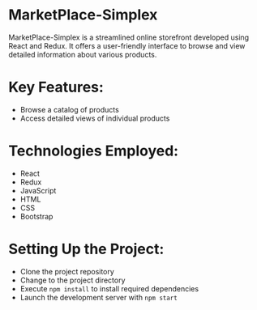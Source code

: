 # MarketPlace-Simplex

MarketPlace-Simplex is a streamlined online storefront developed using React and Redux. It offers a user-friendly interface to browse and view detailed information about various products.

# Key Features:

- Browse a catalog of products
- Access detailed views of individual products

# Technologies Employed:

- React
- Redux
- JavaScript
- HTML
- CSS
- Bootstrap

# Setting Up the Project:

- Clone the project repository
- Change to the project directory
- Execute <code>npm install</code> to install required dependencies
- Launch the development server with <code>npm start</code>
